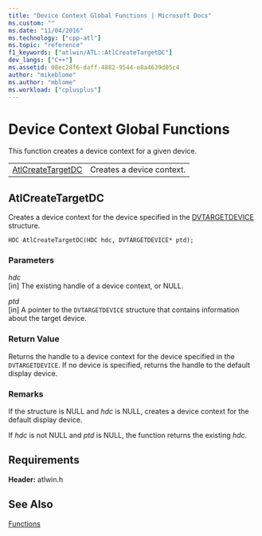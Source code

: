 ```yaml
---
title: "Device Context Global Functions | Microsoft Docs"
ms.custom: ""
ms.date: "11/04/2016"
ms.technology: ["cpp-atl"]
ms.topic: "reference"
f1_keywords: ["atlwin/ATL::AtlCreateTargetDC"]
dev_langs: ["C++"]
ms.assetid: 08ec28f6-daff-4882-9544-e8a4639d05c4
author: "mikeblome"
ms.author: "mblome"
ms.workload: ["cplusplus"]
---
```

# Device Context Global Functions

This function creates a device context for a given device.

|||
|-|-|
|[AtlCreateTargetDC](#atlcreatetargetdc)|Creates a device context.|

##  <a name="atlcreatetargetdc"></a>  AtlCreateTargetDC

Creates a device context for the device specified in the [DVTARGETDEVICE](/windows/desktop/api/objidl/ns-objidl-tagdvtargetdevice) structure.

```
HDC AtlCreateTargetDC(HDC hdc, DVTARGETDEVICE* ptd);
```

### Parameters

*hdc*<br/>
[in] The existing handle of a device context, or NULL.

*ptd*<br/>
[in] A pointer to the `DVTARGETDEVICE` structure that contains information about the target device.

### Return Value

Returns the handle to a device context for the device specified in the `DVTARGETDEVICE`. If no device is specified, returns the handle to the default display device.

### Remarks

If the structure is NULL and *hdc* is NULL, creates a device context for the default display device.

If *hdc* is not NULL and *ptd* is NULL, the function returns the existing *hdc*.

## Requirements

**Header:** atlwin.h

## See Also

[Functions](../../atl/reference/atl-functions.md)
